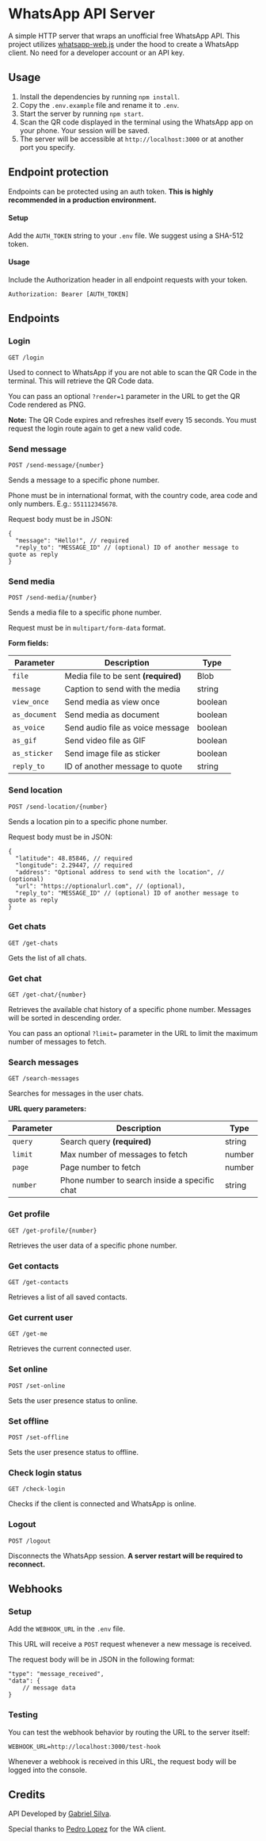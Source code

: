 # WhatsApp API Server

A simple HTTP server that wraps an unofficial free WhatsApp API. This project utilizes [whatsapp-web.js](https://github.com/pedroslopez/whatsapp-web.js) under the hood to create a WhatsApp client. No need for a developer account or an API key.

## Usage

1. Install the dependencies by running `npm install`.
2. Copy the `.env.example` file and rename it to `.env`.
3. Start the server by running `npm start`.
4. Scan the QR code displayed in the terminal using the WhatsApp app on your phone. Your session will be saved.
5. The server will be accessible at `http://localhost:3000` or at another port you specify.

## Endpoint protection

Endpoints can be protected using an auth token. **This is highly recommended in a production environment.**

#### Setup

Add the `AUTH_TOKEN` string to your `.env` file. We suggest using a SHA-512 token.

#### Usage

Include the Authorization header in all endpoint requests with your token.

`Authorization: Bearer [AUTH_TOKEN]`

## Endpoints

### Login

`GET /login`

Used to connect to WhatsApp if you are not able to scan the QR Code in the terminal. This will retrieve the QR Code data.

You can pass an optional `?render=1` parameter in the URL to get the QR Code rendered as PNG.

**Note:** The QR Code expires and refreshes itself every 15 seconds. You must request the login route again to get a new valid code.

### Send message

`POST /send-message/{number}`

Sends a message to a specific phone number.

Phone must be in international format, with the country code, area code and only numbers. E.g.: `551112345678`.

Request body must be in JSON:

```jsonc
{
  "message": "Hello!", // required
  "reply_to": "MESSAGE_ID" // (optional) ID of another message to quote as reply
}
```

### Send media

`POST /send-media/{number}`

Sends a media file to a specific phone number.

Request must be in `multipart/form-data` format.

**Form fields:**

| Parameter     | Description                          | Type    |
| ------------- | ------------------------------------ | ------- |
| `file`        | Media file to be sent **(required)** | Blob    |
| `message`     | Caption to send with the media       | string  |
| `view_once`   | Send media as view once              | boolean |
| `as_document` | Send media as document               | boolean |
| `as_voice`    | Send audio file as voice message     | boolean |
| `as_gif`      | Send video file as GIF               | boolean |
| `as_sticker`  | Send image file as sticker           | boolean |
| `reply_to`    | ID of another message to quote       | string  |

### Send location

`POST /send-location/{number}`

Sends a location pin to a specific phone number.

Request body must be in JSON:

```jsonc
{
  "latitude": 48.85846, // required
  "longitude": 2.29447, // required
  "address": "Optional address to send with the location", // (optional)
  "url": "https://optionalurl.com", // (optional),
  "reply_to": "MESSAGE_ID" // (optional) ID of another message to quote as reply
}
```

### Get chats

`GET /get-chats`

Gets the list of all chats.

### Get chat

`GET /get-chat/{number}`

Retrieves the available chat history of a specific phone number. Messages will be sorted in descending order.

You can pass an optional `?limit=` parameter in the URL to limit the maximum number of messages to fetch.

### Search messages

`GET /search-messages`

Searches for messages in the user chats.

**URL query parameters:**

| Parameter | Description                                   | Type   |
| --------- | --------------------------------------------- | ------ |
| `query`   | Search query **(required)**                   | string |
| `limit`   | Max number of messages to fetch               | number |
| `page`    | Page number to fetch                          | number |
| `number`  | Phone number to search inside a specific chat | string |

### Get profile

`GET /get-profile/{number}`

Retrieves the user data of a specific phone number.

### Get contacts

`GET /get-contacts`

Retrieves a list of all saved contacts.

### Get current user

`GET /get-me`

Retrieves the current connected user.

### Set online

`POST /set-online`

Sets the user presence status to online.

### Set offline

`POST /set-offline`

Sets the user presence status to offline.

### Check login status

`GET /check-login`

Checks if the client is connected and WhatsApp is online.

### Logout

`POST /logout`

Disconnects the WhatsApp session. **A server restart will be required to reconnect.**

## Webhooks

### Setup

Add the `WEBHOOK_URL` in the `.env` file.

This URL will receive a `POST` request whenever a new message is received.

The request body will be in JSON in the following format:

```jsonc
"type": "message_received",
"data": {
    // message data
}
```

### Testing

You can test the webhook behavior by routing the URL to the server itself:

`WEBHOOK_URL=http://localhost:3000/test-hook`

Whenever a webhook is received in this URL, the request body will be logged into the console.

## Credits

API Developed by [Gabriel Silva](https://github.com/eugabrielsilva).

Special thanks to [Pedro Lopez](https://github.com/pedroslopez) for the WA client.
